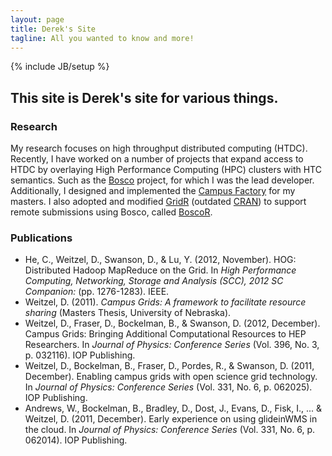 ```yaml
---
layout: page
title: Derek's Site
tagline: All you wanted to know and more!
---
```

{% include JB/setup %}


## This site is Derek's site for various things.

### Research


My research focuses on high throughput distributed computing (HTDC).  Recently, I have worked on a number of projects that expand access to HTDC by overlaying High Performance Computing (HPC) clusters with HTC semantics.  Such as the [Bosco](http://bosco.opensciencegrid.org/) project, for which I was the lead developer.  Additionally, I designed and implemented the [Campus Factory](https://github.com/djw8605/campus-factory) for my masters.  I also adopted and modified [GridR](https://github.com/osg-bosco/GridR) (outdated [CRAN](http://cran.r-project.org/web/packages/GridR/)) to support remote submissions using Bosco, called [BoscoR](http://bosco.opensciencegrid.org/boscor/). 

<!-- 
I am keeping some class work here.  View the [Class Index]({{ BASE_PATH }}/Classes/index.html)
-->


<div class='flip-counter'></div>


### Publications

- He, C., Weitzel, D., Swanson, D., & Lu, Y. (2012, November). HOG: Distributed Hadoop MapReduce on the Grid. In <i>High Performance Computing, Networking, Storage and Analysis (SCC), 2012 SC Companion:</i> (pp. 1276-1283). IEEE.
- Weitzel, D. (2011). <i>Campus Grids: A framework to facilitate resource sharing</i> (Masters Thesis, University of Nebraska).
- Weitzel, D., Fraser, D., Bockelman, B., & Swanson, D. (2012, December). Campus Grids: Bringing Additional Computational Resources to HEP Researchers. In <i>Journal of Physics: Conference Series</i> (Vol. 396, No. 3, p. 032116). IOP Publishing.
- Weitzel, D., Bockelman, B., Fraser, D., Pordes, R., & Swanson, D. (2011, December). Enabling campus grids with open science grid technology. In <i>Journal of Physics: Conference Series</i> (Vol. 331, No. 6, p. 062025). IOP Publishing.
- Andrews, W., Bockelman, B., Bradley, D., Dost, J., Evans, D., Fisk, I., ... & Weitzel, D. (2011, December). Early experience on using glideinWMS in the cloud. In <i>Journal of Physics: Conference Series</i> (Vol. 331, No. 6, p. 062014). IOP Publishing.